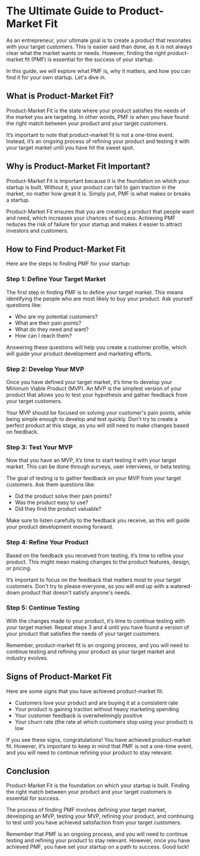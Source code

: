 # The Ultimate Guide to Product-Market Fit

As an entrepreneur, your ultimate goal is to create a product that resonates with your target customers. This is easier said than done, as it is not always clear what the market wants or needs. However, finding the right product-market fit (PMF) is essential for the success of your startup.

In this guide, we will explore what PMF is, why it matters, and how you can find it for your own startup. Let's dive in.

## What is Product-Market Fit?

Product-Market Fit is the state where your product satisfies the needs of the market you are targeting. In other words, PMF is when you have found the right match between your product and your target customers.

It’s important to note that product-market fit is not a one-time event. Instead, it’s an ongoing process of refining your product and testing it with your target market until you have hit the sweet spot.

## Why is Product-Market Fit Important?

Product-Market Fit is important because it is the foundation on which your startup is built. Without it, your product can fail to gain traction in the market, no matter how great it is. Simply put, PMF is what makes or breaks a startup.

Product-Market Fit ensures that you are creating a product that people want and need, which increases your chances of success. Achieving PMF reduces the risk of failure for your startup and makes it easier to attract investors and customers.

## How to Find Product-Market Fit

Here are the steps to finding PMF for your startup:

### Step 1: Define Your Target Market

The first step in finding PMF is to define your target market. This means identifying the people who are most likely to buy your product. Ask yourself questions like:

- Who are my potential customers?
- What are their pain points?
- What do they need and want?
- How can I reach them?

Answering these questions will help you create a customer profile, which will guide your product development and marketing efforts.

### Step 2: Develop Your MVP

Once you have defined your target market, it’s time to develop your Minimum Viable Product (MVP). An MVP is the simplest version of your product that allows you to test your hypothesis and gather feedback from your target customers.

Your MVP should be focused on solving your customer's pain points, while being simple enough to develop and test quickly. Don't try to create a perfect product at this stage, as you will still need to make changes based on feedback.

### Step 3: Test Your MVP

Now that you have an MVP, it’s time to start testing it with your target market. This can be done through surveys, user interviews, or beta testing.

The goal of testing is to gather feedback on your MVP from your target customers. Ask them questions like:

- Did the product solve their pain points?
- Was the product easy to use?
- Did they find the product valuable?

Make sure to listen carefully to the feedback you receive, as this will guide your product development moving forward.

### Step 4: Refine Your Product

Based on the feedback you received from testing, it’s time to refine your product. This might mean making changes to the product features, design, or pricing.

It’s important to focus on the feedback that matters most to your target customers. Don't try to please everyone, as you will end up with a watered-down product that doesn't satisfy anyone's needs.

### Step 5: Continue Testing

With the changes made to your product, it’s time to continue testing with your target market. Repeat steps 3 and 4 until you have found a version of your product that satisfies the needs of your target customers.

Remember, product-market fit is an ongoing process, and you will need to continue testing and refining your product as your target market and industry evolves.

## Signs of Product-Market Fit

Here are some signs that you have achieved product-market fit:

- Customers love your product and are buying it at a consistent rate
- Your product is gaining traction without heavy marketing spending
- Your customer feedback is overwhelmingly positive
- Your churn rate (the rate at which customers stop using your product) is low

If you see these signs, congratulations! You have achieved product-market fit. However, it’s important to keep in mind that PMF is not a one-time event, and you will need to continue refining your product to stay relevant.

## Conclusion

Product-Market Fit is the foundation on which your startup is built. Finding the right match between your product and your target customers is essential for success.

The process of finding PMF involves defining your target market, developing an MVP, testing your MVP, refining your product, and continuing to test until you have achieved satisfaction from your target customers.

Remember that PMF is an ongoing process, and you will need to continue testing and refining your product to stay relevant. However, once you have achieved PMF, you have set your startup on a path to success. Good luck!